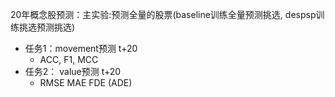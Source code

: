 20年概念股预测：主实验:预测全量的股票(baseline训练全量预测挑选, despsp训练挑选预测挑选)

- 任务1：movement预测 t+20
  - ACC, F1, MCC
- 任务2： value预测 t+20
  - RMSE MAE FDE (ADE)